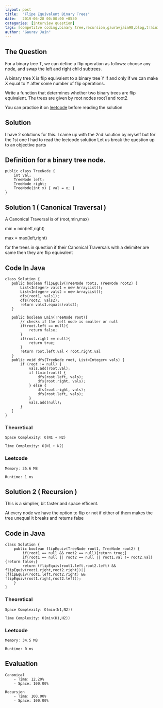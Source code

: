 ```yaml
---
layout: post
title:  "Flipe Equivalent Binary Trees"
date:   2019-06-28 00:00:00 +0530
categories: [interview question]
tags: [competitve coding,binary tree,recursion,gauravjain98,blog,training]
author: "Gaurav Jain"
---
```


## The Question
    
For a binary tree T, we can define a flip operation as follows: choose any node, and swap the left and right child subtrees.

A binary tree X is flip equivalent to a binary tree Y if and only if we can make X equal to Y after some number of flip operations.

Write a function that determines whether two binary trees are flip equivalent.  The trees are given by root nodes root1 and root2.

You can practice it on [leetcode](https://leetcode.com/problems/flip-equivalent-binary-trees/) before reading the solution

## Solution

I have 2 solutions for this. I came up with the 2nd solution by myself but for the 1st one I had to read the leetcode solution
Let us break the question up to an objective parts

## Definition for a binary tree node.

```
public class TreeNode {
    int val;
    TreeNode left;
    TreeNode right;
    TreeNode(int x) { val = x; }
}
```


## Solution 1 ( Canonical Traversal )

A Canonical Traversal is of (root,min,max)

min = min(left,right)

max = max(left,right)

for the trees in question if their Canonical Traversals with a delimiter are same then they are flip equivalent

## Code In Java
 ```
class Solution {
    public boolean flipEquiv(TreeNode root1, TreeNode root2) {
        List<Integer> vals1 = new ArrayList();
        List<Integer> vals2 = new ArrayList();
        dfs(root1, vals1);
        dfs(root2, vals2);
        return vals1.equals(vals2);
    }

    public boolean Lmin(TreeNode root){
        // checks if the left node is smaller or null
        if(root.left == null){
            return false;
        }
        if(root.right == null){
            return true;
        }
        return root.left.val < root.right.val
    }
    public void dfs(TreeNode root, List<Integer> vals) {
        if (root != null) {
            vals.add(root.val);
            if (Lmin(root)) {
                dfs(root.left, vals);
                dfs(root.right, vals);
            } else {
                dfs(root.right, vals);
                dfs(root.left, vals);
            }
            vals.add(null);
        }
    }
}
```

### Theoretical

    Space Complexity: O(N1 + N2)

    Time Complexity: O(N1 + N2)

### Leetcode

    Memory: 35.6 MB

    Runtime: 1 ms


## Solution 2 ( Recursion )

This is a simplier, bit faster and space efficent.

At every node we have the option to flip or not if either of them makes the tree unequal it breaks and returns false


## Code in Java

```
class Solution {
    public boolean flipEquiv(TreeNode root1, TreeNode root2) {
        if(root1 == null && root2 == null){return true;}
        if(root1 == null || root2 == null || root1.val != root2.val){return false;}
        return (flipEquiv(root1.left,root2.left) && flipEquiv(root1.right,root2.right))||(flipEquiv(root1.left,root2.right) && flipEquiv(root1.right,root2.left));
    }
}
```

### Theoretical

    Space Complexity: O(min(N1,N2))

    Time Complexity: O(min(H1,H2))

### Leetcode

    Memory: 34.5 MB

    Runtime: 0 ms

## Evaluation
    Canonical
        - Time: 12.20%
        - Space: 100.00%
        
    Recursion
        - Time: 100.00%
        - Space: 100.00%


